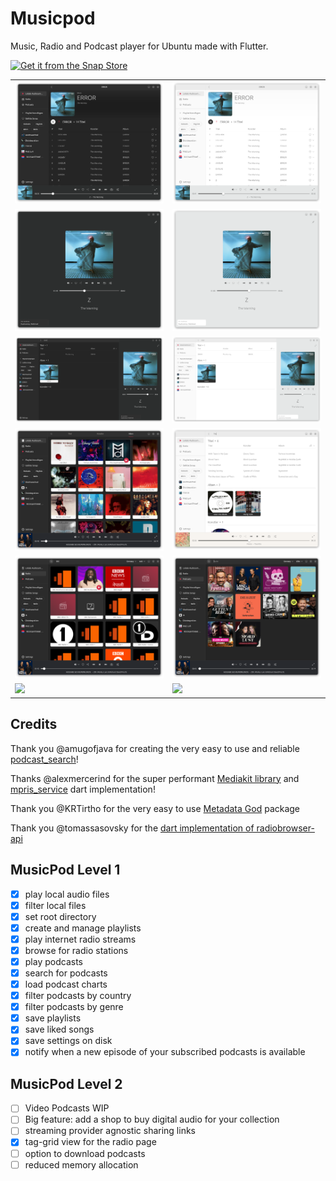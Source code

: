 # Musicpod

Music, Radio and Podcast player for Ubuntu made with Flutter.



[![Get it from the Snap Store](https://snapcraft.io/static/images/badges/en/snap-store-black.svg)](https://snapcraft.io/musicpod)



| | |
|-|-|
|![](.github/album_dark.png)|![](.github/album_light.png)|
|![](.github/full_screen_dark.png)|![](.github/full_screen_light.png)|
|![](.github/wide_dark.png)|![](.github/wide_light.png)|
|![](.github/local.png)|![](.github/search.png)|
|![](.github/radio.png)|![](.github/podcasts.png)|
|![](.github/fullwin.png.png) | ![](.github/fullwin.png.png) |

## Credits

Thank you @amugofjava for creating the very easy to use and reliable [podcast_search](https://github.com/amugofjava/podcast_search)!

Thanks @alexmercerind for the super performant [Mediakit library](https://github.com/alexmercerind/media_kit) and [mpris_service](https://github.com/alexmercerind/mpris_service) dart implementation!

Thank you @KRTirtho for the very easy to use [Metadata God](https://github.com/KRTirtho/metadata_god) package

Thank you @tomassasovsky for the [dart implementation of radiobrowser-api](https://github.com/tomassasovsky/radio-browser-api.dart)

## MusicPod Level 1

- [X] play local audio files
- [X] filter local files
- [X] set root directory
- [X] create and manage playlists
- [X] play internet radio streams
- [X] browse for radio stations
- [X] play podcasts
- [X] search for podcasts
- [X] load podcast charts
- [X] filter podcasts by country
- [X] filter podcasts by genre
- [X] save playlists
- [X] save liked songs
- [X] save settings on disk
- [X] notify when a new episode of your subscribed podcasts is available

## MusicPod Level 2

- [ ] Video Podcasts WIP
- [ ] Big feature: add a shop to buy digital audio for your collection
- [ ] streaming provider agnostic sharing links
- [X] tag-grid view for the radio page
- [ ] option to download podcasts
- [ ] reduced memory allocation
